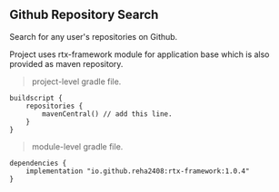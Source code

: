 ## Github Repository Search

Search for any user's repositories on Github.

Project uses rtx-framework module for application base which is also provided as maven repository.

> project-level gradle file.
```
buildscript {
    repositories {
        mavenCentral() // add this line.
    }
}
```
> module-level gradle file.
```
dependencies {
    implementation "io.github.reha2408:rtx-framework:1.0.4"
}
```
